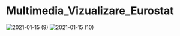 # Multimedia_Vizualizare_Eurostat
![2021-01-15 (9)](https://user-images.githubusercontent.com/61350754/104779066-19346e00-5787-11eb-98f5-f5bf1609b81c.png)
![2021-01-15 (10)](https://user-images.githubusercontent.com/61350754/104779107-2baea780-5787-11eb-81f7-cf500f2c4027.png)
